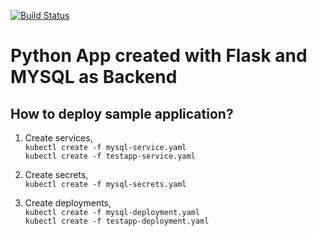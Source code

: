 [![Build Status](https://dev.azure.com/renjiravindranathan/Python-Flask-K8s/_apis/build/status/mysticrenji.python-flask-mysql-k8s?branchName=main)](https://dev.azure.com/renjiravindranathan/Python-Flask-K8s/_build/latest?definitionId=26&branchName=main)

# Python App created with Flask and MYSQL as Backend

## How to deploy sample application?

1. Create services,  
    `kubectl create -f mysql-service.yaml`  
    `kubectl create -f testapp-service.yaml`

2. Create secrets,  
    `kubectl create -f mysql-secrets.yaml`  

2. Create deployments,  
    `kubectl create -f mysql-deployment.yaml`  
    `kubectl create -f testapp-deployment.yaml`
